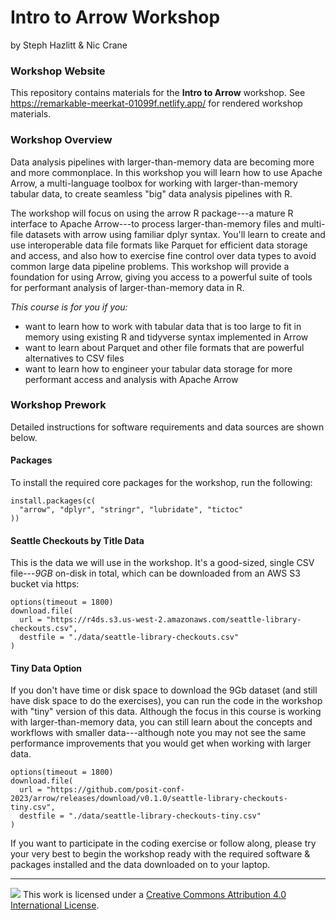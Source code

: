 # Intro to Arrow Workshop

by Steph Hazlitt & Nic Crane


### Workshop Website

This repository contains materials for the **Intro to Arrow** workshop. See https://remarkable-meerkat-01099f.netlify.app/ for rendered workshop materials.

### Workshop Overview
  
Data analysis pipelines with larger-than-memory data are becoming more and more commonplace. In this workshop you will learn how to use Apache Arrow, a multi-language toolbox for working with larger-than-memory tabular data, to create seamless "big" data analysis pipelines with R.

The workshop will focus on using the arrow R package---a mature R interface to Apache Arrow---to process larger-than-memory files and multi-file datasets with arrow using familiar dplyr syntax. You'll learn to create and use interoperable data file formats like Parquet for efficient data storage and access, and also how to exercise fine control over data types to avoid common large data pipeline problems. This workshop will provide a foundation for using Arrow, giving you access to a powerful suite of tools for performant analysis of larger-than-memory data in R.

*This course is for you if you:*

-   want to learn how to work with tabular data that is too large to fit in memory using existing R and tidyverse syntax implemented in Arrow
-   want to learn about Parquet and other file formats that are powerful alternatives to CSV files
-   want to learn how to engineer your tabular data storage for more performant access and analysis with Apache Arrow

### Workshop Prework

Detailed instructions for software requirements and data sources are shown below.

#### Packages

To install the required core packages for the workshop, run the following:

```{r}
install.packages(c(
  "arrow", "dplyr", "stringr", "lubridate", "tictoc"
))
```
#### Seattle Checkouts by Title Data

This is the data we will use in the workshop. It's a good-sized, single CSV file---*9GB* on-disk in total, which can be downloaded from an AWS S3 bucket via https:

```{r}
options(timeout = 1800)
download.file(
  url = "https://r4ds.s3.us-west-2.amazonaws.com/seattle-library-checkouts.csv",
  destfile = "./data/seattle-library-checkouts.csv"
)
```

#### Tiny Data Option

If you don't have time or disk space to download the 9Gb dataset (and still have disk space to do the exercises), you can run the code in the workshop with "tiny" version of this data. Although the focus in this course is working with larger-than-memory data, you can still learn about the concepts and workflows with smaller data---although note you may not see the same performance improvements that you would get when working with larger data.

```{r}
options(timeout = 1800)
download.file(
  url = "https://github.com/posit-conf-2023/arrow/releases/download/v0.1.0/seattle-library-checkouts-tiny.csv",
  destfile = "./data/seattle-library-checkouts-tiny.csv"
)
```

If you want to participate in the coding exercise or follow along, please try your very best to begin the workshop ready with the required software & packages installed and the data downloaded on to your laptop.

------------------------------------------------------------------------

![](https://i.creativecommons.org/l/by/4.0/88x31.png) This work is licensed under a [Creative Commons Attribution 4.0 International License](https://creativecommons.org/licenses/by/4.0/).

